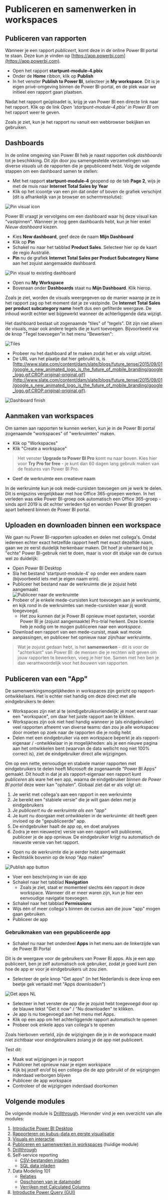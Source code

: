 # Publiceren en samenwerken in workspaces

## Publiceren van rapporten

Wanneer je een rapport *publiceert*, komt deze in de online Power BI portal te staan. Deze kun je vinden op [https://app.powerbi.com](https://app.powerbi.com).

* Open het rapport **startpunt-module-4.pbix**
* Onder de **Home** ribbon, klik op **Publish**
* In het venster **Publish to Power BI**, selecteer je **My workspace**. Dit is je eigen privé-omgeving binnen de Power BI-portal, en de plek waar we initieel een rapport gaan plaatsen.

Nadat het rapport geüploadet is, krijg je van Power BI een directe link naar het rapport. Klik op de link *Open 'startpunt-module-4.pbix' in Power BI* om het rapport weer te geven.

Zoals je ziet, kun je het rapport nu vanuit een webbrowser bekijken en gebruiken.

## Dashboards

In de online omgeving van Power BI heb je naast rapporten ook *dashboards* tot je beschikking. Dit zijn door jou samengestelde verzamelingen van diverse *visuals* uit de rapporten die je gepubliceerd hebt. Volg de volgende stappen om een dashboard samen te stellen:

* Met het rapport **startpunt-module-4** geopend op de tab **Page 2**, wijs je met de muis naar **Internet Total Sales by Year**
* Klik op het icoontje van een pin dat onder of boven de grafiek verschijnt (dit is afhankelijk van je browser en schermresolutie):

![Pin visual icon](img/01-pin-visual.png)

Power BI vraagt je vervolgens om een dashboard waar hij deze visual kan "vastpinnen". Wanneer je nog geen dashboards hebt, kun je hier enkel *Nieuw dashboard* kiezen.

* Kies **New dashboard**, geef deze de naam **Mijn Dashboard**
* Klik op **Pin**
* Schakel nu naar het tabblad **Product Sales**. Selecteer hier op de kaart de regio Australië.
* **Pin** nu de grafiek **Internet Total Sales per Product Subcategory Name** aan het zojuist aangemaakte dashboard.

![Pin visual to existing dashboard](img/02-pin-to-existing-dashboard.png)

* Open nu **My Workspace**
* Bovenaan onder **Dashboards** staat nu **Mijn Dashboard**. Klik hierop.

Zoals je ziet, worden de visuals weergegeven op de manier waarop je ze in het rapport zag op het moment dat je ze vastpinde. De **Internet Total Sales per product subcategory name** heeft dus een gefilterde weergave. De inhoud wordt echter wel bijgewerkt wanneer de achterliggende data wijzigt.

Het dashboard bestaat uit zogenaamde "tiles" of "tegels". Dit zijn niet alleen de visuals, maar ook andere tegels die je kunt toevoegen. Bijvoorbeeld via de knop "Tegel toevoegen"in het menu "Bewerken":

![Tiles](img/03-tiles.png)

* Probeer nu het dashboard af te maken zodat het er als volgt uitziet.
* De URL van het plaatje dat hier gebruikt is, is [http://www.slate.com/content/dam/slate/blogs/future_tense/2015/09/01/google_s_new_animated_logo_is_the_future_of_mobile_branding/google_logo.gif.CROP.original-original.gif](http://www.slate.com/content/dam/slate/blogs/future_tense/2015/09/01/google_s_new_animated_logo_is_the_future_of_mobile_branding/google_logo.gif.CROP.original-original.gif).

![Dashboard finish](img/04-dashboard-finish.gif)

## Aanmaken van workspaces

Om samen aan rapporten te kunnen werken, kun je in de Power BI portal zogenaamde "workspaces" of "werkruimten" maken.

* Klik op "Workspaces"
* Klik "Create a workspace"

> Het venster **Upgrade to Power BI Pro** komt nu naar boven. Kies hier voor **Try Pro for free** - je kunt dan 60 dagen lang gebruik maken van de features van Power BI Pro.

* Geef de werkruimte een creatieve naam

In de werkruimte kun je ook mede-cursisten toevoegen om je werk te delen. Dit is enigszins vergelijkbaar met hoe Office 365-groepen werken. In het verleden was elke Power BI-groep ook automatisch een Office 365-groep - sinds april 2019 is dit echter verleden tijd en worden Power BI groepen apart beheerd binnen de Power BI portal.

## Uploaden en downloaden binnen een workspace

We gaan nu Power BI-rapporten uploaden en delen met collega's. Omdat iedereen echter exact hetzelfde rapport heeft met exact dezelfde naam, gaan we ze eerst duidelijk herkenbaar maken. Dit hoef je uiteraard bij je "echte" Power BI-gebruik niet te doen, maar is voor dit stukje van de cursus wel zo duidelijk:

* Open Power BI Desktop
* Sla het bestand 'startpunt-module-4' op onder een andere naam (bijvoorbeeld iets met je eigen naam erin).
* Publiceer het bestand naar de werkruimte die je zojuist hebt aangemaakt  
![Publiceer naar de werkruimte](img/04b-publish-to-workspace.png)
* Probeer of je enkele mede-cursisten kunt toevoegen aan je werkruimte, en kijk rond in de werkruimtes van mede-cursisten waar jij wordt toegevoegd.
  * Het zou kunnen dat je Power BI opnieuw moet opstarten, voordat Power BI je (zojuist aangemaakte) Pro-trial herkent. Deze licentie heb je nodig om te mogen publiceren naar een *workspace*.
* Download een rapport van een mede-cursist, maak wat mooie aanpassingen, en publiceer het opnieuw naar zijn/haar werkruimte.

> Wat je zojuist gedaan hebt, is het **samenwerken** - dit is voor de "achterkant" van Power BI: de mensen die je rechten wilt geven om jouw rapporten te bewerken, voeg je hier toe. Samen met hen ben je dan verantwoordelijk voor het *bouwen* van rapporten.

## Publiceren van een "App"

De samenwerkingsmogelijkheden in workspaces zijn gericht op rapport-ontwikkelaars. Het is echter niet handig om deze direct met alle eindgebruikers te delen:

* Workspaces zijn niet al te (eind)gebruiksvriendelijk: je moet eerst naar een "workspace", om daar het juiste rapport aan te klikken.
* Workspaces zijn ook niet heel handig wanneer je (als eindgebruiker) veel rapporten afneemt van diverse teams: dan zou je alle workspaces door moeten op zoek naar de rapporten die je nodig hebt
* Delen met een eindgebruiker via een workspace beperkt je als rapport-eigenaar / -ontwikkelaar in je mogelijkheden: als je een nieuwe pagina aan het ontwikkelen bent (waarvan de data wellicht nog niet 100% correct is), ziet de eindgebruiker direct alle wijzigingen.

Om op een nette, eenvoudige en stabiele manier rapporten met eindgebruikers te delen heeft Microsoft de zogenaamde "Power BI Apps" gemaakt. Dit houdt in dat je als rapport-eigenaar een rapport kunt *publiceren* als ware het een app, waarna de eindgebruiker *binnen de Power BI portal* deze weer kan "ophalen". Globaal ziet dat er als volgt uit:

1. Je werkt met collega's aan een rapport in een werkruimte
2. Je bereikt een "stabiele versie" die je wilt gaan delen met je eindgebruikers
3. *Je publiceert nu de werkruimte als een "app"*
4. Je kunt nu doorgaan met ontwikkelen in de werkruimte: dit heeft geen invloed op de "gepubliceerde" app.
5. De eindgebruiker haalt de app op, en doet analyses
6. Zodra je een nieuwe(re) versie van een rapport wilt publiceren, publiceer je de app opnieuw. De eindgebruiker krijgt nu automatisch de nieuwste versie van het rapport.

* Open nu de werkruimte die je eerder hebt aangemaakt
* Rechtsklik bovenin op de knop "App maken"

![Publish app button](img/05-publish-app.png)

* Voer een beschrijving in van de app
* Schakel naar het tabblad **Navigation**
  * Zoals je ziet, staat er momenteel slechts één rapport in deze workspace. Wanneer dit er meer waren zijn, kun je hier een eenvoudige navigatie toevoegen.
* Schakel naar het tabblad **Permissions**
* Wijs één of meer collega's binnen de cursus aan die jouw "app" mogen gaan gebruiken.
* Publiceer de app

### Gebruikmaken van een gepubliceerde app

* Schakel nu naar het onderdeel **Apps** in het menu aan de linkerzijde van de Power BI Portal

Dit is de weergave voor de gebruikers van Power BI apps. Als je een app publiceert, ben je zelf automatisch ook gebruiker, zodat je goed kunt zien hoe de app er voor je eindgebruikers uit zou zien.

* Selecteer de gele knop "Get apps" (in het Nederlands is deze knop een beetje gek vertaald met "Apps downloaden")

![Get apps NL](img/06-get-apps.png)

* Selecteer in het venster de app die je zojuist hebt toegevoegd door op de blauwe tekst "Get it now" / "Nu downloaden" te klikken.
* Je app is nu toegevoegd aan het menu met Apps.
* Klik op een app om het achterliggende rapport automatisch te openen
* Probeer ook enkele apps van collega's te openen

Zoals hierboven verteld, zijn de wijzigingen die je in de workspace maakt niet zichtbaar voor eindgebruikers zolang je de app niet publiceert.

Test dit:

* Maak wat wijzigingen in je rapport
* Publiceer het opnieuw naar je eigen workspace
* Kijk bij jezelf en/of bij een collega die de app gebruikt of de wijzigingen inderdaad verborgen blijven
* Publiceer de app workspace
* Controleer of de wijzigingen inderdaad doorkomen

## Volgende modules

De volgende module is [Drillthrough](../05-drillthrough/05-drillthrough.md). Hieronder vind je een overzicht van alle modules:

1. [Introductie Power BI Desktop](../01-introduction/01-introduction-powerbi-desktop.md)
2. [Rapporteren op kubus-data en eerste visualisatie](../02-reporting-on-cube-data/02-reporting-on-cube-data.md)
3. [Visuals en interactie](../03-visuals-and-interaction/03-visuals-and-interaction.md)
4. [Publiceren en samenwerken in workspaces](../04-publishing-and-collaboration-in-workspaces/04-publishing-and-collaboration-in-workspaces.md) (huidige module)
5. [Drillthrough](../05-drillthrough/05-drillthrough.md)
6. Self-service reporting
   * [CSV-bestanden inladen](../06-self-service-reporting/06-csv-inladen.md)
   * [SQL data inladen](../06-self-service-reporting/07-sql-inladen.md)
7. Data Modeling 101
   * [Relaties](../07-data-modeling-101/08-relaties.md)
   * [Opschonen van je datamodel](../07-data-modeling-101/09-opschonen.md)
   * [Verrijken met Calculated Columns](../07-data-modeling-101/10-calc-columns.md)
8. [Introductie Power Query (GUI)](../08-power-query-gui/11-power-query.md)
